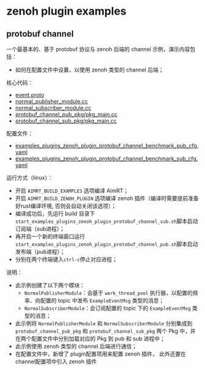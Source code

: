 # zenoh plugin examples

## protobuf channel

一个最基本的、基于 protobuf 协议与 zenoh 后端的 channel 示例，演示内容包括：
- 如何在配置文件中设置，以使用 zenoh 类型的 channel 后端；



核心代码：
- [event.proto](../../../protocols/example/event.proto)
- [normal_publisher_module.cc](./module/normal_publisher_module/normal_publisher_module.cc)
- [normal_subscriber_module.cc](./module/normal_subscriber_module/normal_subscriber_module.cc)
- [protobuf_channel_pub_pkg/pkg_main.cc](./pkg/protobuf_channel_pub_pkg/pkg_main.cc)
- [protobuf_channel_sub_pkg/pkg_main.cc](./pkg/protobuf_channel_sub_pkg/pkg_main.cc)

配置文件：
- [examples_plugins_zenoh_plugin_protobuf_channel_benchmark_pub_cfg.yaml](./install/linux/bin/cfg/examples_plugins_zenoh_plugin_protobuf_channel_benchmark_pub_cfg.yaml)
- [examples_plugins_zenoh_plugin_protobuf_channel_benchmark_sub_cfg.yaml](./install/linux/bin/cfg/examples_plugins_zenoh_plugin_protobuf_channel_benchmark_sub_cfg.yaml)

运行方式（linux）：
- 开启 `AIMRT_BUILD_EXAMPLES` 选项编译 AimRT；
- 开启 `AIMRT_BUILD_ZENOH_PLUGIN` 选项编译 zenoh 插件（编译时需要提前准备好rust编译环境, 否则会自动关闭该选项）；
- 编译成功后，先运行 build 目录下`start_examples_plugins_zenoh_plugin_protobuf_channel_sub.sh`脚本启动订阅端（sub进程）；
- 再开启一个新的终端窗口运行`start_examples_plugins_zenoh_plugin_protobuf_channel_pub.sh`脚本启动发布端（pub进程）；
- 分别在两个终端键入`ctrl-c`停止对应进程；


说明：
- 此示例创建了以下两个模块：
  - `NormalPublisherModule`：会基于 `work_thread_pool` 执行器，以配置的频率、向配置的 topic 中发布 `ExampleEventMsg` 类型的消息；
  - `NormalSubscriberModule`：会订阅配置的 topic 下的 `ExampleEventMsg` 类型的消息；
- 此示例将 `NormalPublisherModule` 和 `NormalSubscriberModule` 分别集成到 `protobuf_channel_pub_pkg` 和 `protobuf_channel_sub_pkg` 两个 Pkg 中，并在两个配置文件中分别加载对应的 Pkg 到 pub 和 sub 进程中；
- 此示例使用 zenoh 类型的 channel 后端进行通信；
- 在配置文件中，新增了 plugin配置项用来配置 zenoh 插件， 此外还要在 channel配置项中引入 zenoh 插件
